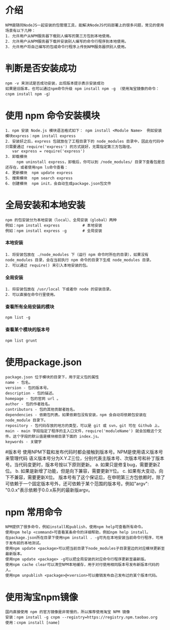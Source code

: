 # 介绍
    NPM是随同NodeJS一起安装的包管理工具，能解决NodeJS代码部署上的很多问题，常见的使用场景有以下几种：
    1. 允许用户从NPM服务器下载别人编写的第三方包到本地使用。
    2. 允许用户从NPM服务器下载并安装别人编写的命令行程序到本地使用。
    3. 允许用户将自己编写的包或命令行程序上传到NPM服务器供别人使用。

# 判断是否安装成功
    npm -v 来测试是否成功安装，出现版本提示表示安装成功
    如果是旧版本，也可以通过npm命令升级 npm install npm -g （使用淘宝镜像的命令：cnpm install npm -g）

# 使用 npm 命令安装模块
    1. npm 安装 Node.js 模块语法格式如下： npm install <Module Name>  例如安装模块express：npm install express
    2. 安装好之后，express 包就放在了工程目录下的 node_modules 目录中，因此在代码中只需要通过 require('express') 的方式就好，无需指定第三方包路径。
       var express = require('express')
    3. 卸载模块       
         npm uninstall express，卸载后，你可以到 /node_modules/ 目录下查看包是否还存在，或者使用npm ls命令查看：
    4. 更新模块  npm update express      
    5. 搜索模块  npm search express   
    6. 创建模块  npm init，会自动生成package.json包文件   

# 全局安装和本地安装
    npm 的包安装分为本地安装（local）、全局安装（global）两种
    例如：npm install express          # 本地安装
    例如：npm install express -g       # 全局安装

#### 本地安装
    1. 将安装包放在 ./node_modules 下（运行 npm 命令时所在的目录），如果没有 node_modules 目录，会在当前执行 npm 命令的目录下生成 node_modules 目录。
    2. 可以通过 require() 来引入本地安装的包。    

#### 全局安装
    1. 将安装包放在 /usr/local 下或者你 node 的安装目录。
    2. 可以直接在命令行里使用。  

#### 查看所有全局安装的模块
    npm list -g         

#### 查看某个模块的版本号
    npm list grunt   
    
# 使用package.json    
    package.json 位于模块的目录下，用于定义包的属性
    name - 包名。
    version - 包的版本号。
    description - 包的描述。
    homepage - 包的官网 url 。
    author - 包的作者姓名。
    contributors - 包的其他贡献者姓名。
    dependencies - 依赖包列表。如果依赖包没有安装，npm 会自动将依赖包安装在 node_module 目录下。
    repository - 包代码存放的地方的类型，可以是 git 或 svn，git 可在 Github 上。
    main - main 字段指定了程序的主入口文件，require('moduleName') 就会加载这个文件。这个字段的默认值是模块根目录下面的 index.js。
    keywords - 关键字

#版本号
    使用NPM下载和发布代码时都会接触到版本号。NPM是使用语义版本号来管理代码
    语义版本号分为X.Y.Z三位，分别代表主版本号、次版本号和补丁版本号。当代码变更时，版本号按以下原则更新。
         a. 如果只是修复bug，需要更新Z位。
         b. 如果是新增了功能，但是向下兼容，需要更新Y位。
         c. 如果有大变动，向下不兼容，需要更新X位。
    版本号有了这个保证后，在申明第三方包依赖时，除了可依赖于一个固定版本号外，还可依赖于某个范围的版本号。例如"argv": "0.0.x"表示依赖于0.0.x系列的最新版argv。
 
# npm 常用命令
    NPM提供了很多命令，例如install和publish，使用npm help可查看所有命令。
    使用npm help <command>可查看某条命令的详细帮助，例如npm help install。
    在package.json所在目录下使用npm install . -g可先在本地安装当前命令行程序，可用于发布前的本地测试。
    使用npm update <package>可以把当前目录下node_modules子目录里边的对应模块更新至最新版本。
    使用npm update <package> -g可以把全局安装的对应命令行程序更新至最新版。
    使用npm cache clear可以清空NPM本地缓存，用于对付使用相同版本号发布新版本代码的人。
    使用npm unpublish <package>@<version>可以撤销发布自己发布过的某个版本代码。 

# 使用淘宝npm镜像
    国内直接使用 npm 的官方镜像是非常慢的，所以推荐使用淘宝 NPM 镜像
    安装：npm install -g cnpm --registry=https://registry.npm.taobao.org
    使用：cnpm install [name]

